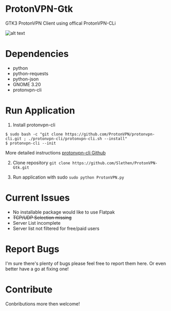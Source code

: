 # ProtonVPN-Gtk
GTK3 ProtonVPN Client using offical ProtonVPN-CLi

![alt text](https://i.imgur.com/RgOZjwE.png "ProtonVPN-GTK Screenshot")

# Dependencies
- python
- python-requests
- python-json
- GNOME 3.20
- protonvpn-cli

# Run Application
1. Install protonvpn-cli
```
$ sudo bash -c "git clone https://github.com/ProtonVPN/protonvpn-cli.git ; ./protonvpn-cli/protonvpn-cli.sh --install"
$ protonvpn-cli --init
```

More detailed instructions
[protonvpn-cli Github](https://github.com/ProtonVPN/protonvpn-cli)

2. Clone repository
`git clone https://github.com/Slethen/ProtonVPN-Gtk.git`

3. Run application with sudo
`sudo python ProtonVPN.py`

# Current Issues
- No installable package would like to use Flatpak
- ~~TCP/UDP Selection missing~~
- Server List incomplete
- Server list not filtered for free/paid users

# Report Bugs
I'm sure there's plenty of bugs please feel free to report them here.
Or even better have a go at fixing one!

# Contribute
Conbributions more then welcome!
